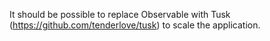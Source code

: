 It should be possible to replace Observable with Tusk (https://github.com/tenderlove/tusk) to scale the application.
